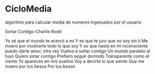 # CicloMedia
algoritmo para calcular media de numeros ingresados por el usuario 



Soñar Contigo-Charlie Rodd

Yo sé que el mundo te acercó a mí
Y es que te juro que no soy sin ti
Me muero por mostrarte todo lo que soy
Y es que hasta en mi inconsciente puedo darte amor, otra vez
Vuelvo a soñar contigo
Un mundo paralelo al tuyo
Quiero estar contigo
Prefiero seguir dormido
Transparente como el viento
Te apareces en mis sueños
Voy a decirte lo que siento
Que me muero por tus besos
Por tus besos
